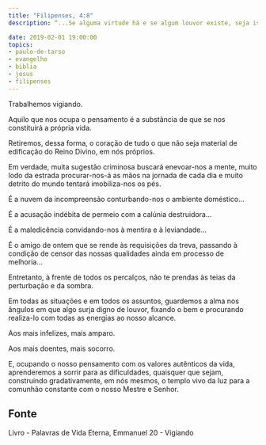 ```yaml
---
title: "Filipenses, 4:8"
description: “...Se alguma virtude há e se algum louvor existe, seja isso o que ocupe o vosso pensamento.” – Paulo.

date: 2019-02-01 19:00:00
topics: 
- paulo-de-tarso
- evangelho
- biblia
- jesus
- filipenses
---
```


Trabalhemos vigiando.

Aquilo que nos ocupa o pensamento é a substância de que se nos constituirá a própria
vida.

Retiremos, dessa forma, o coração de tudo o que não seja material de edificação do
Reino Divino, em nós próprios.

Em verdade, muita sugestão criminosa buscará enevoar-nos a mente, muito lodo da
estrada procurar-nos-á as mãos na jornada de cada dia e muito detrito do mundo tentará
imobiliza-nos os pés.

É a nuvem da incompreensão conturbando-nos o ambiente doméstico...

É a acusação indébita de permeio com a calúnia destruidora...

É a maledicência convidando-nos à mentira e à leviandade...

É o amigo de ontem que se rende às requisições da treva, passando à condição de
censor das nossas qualidades ainda em processo de melhoria...

Entretanto, à frente de todos os percalços, não te prendas às teias da perturbação e da
sombra.

Em todas as situações e em todos os assuntos, guardemos a alma nos ângulos em que
algo surja digno de louvor, fixando o bem e procurando realiza-lo com todas as energias
ao nosso alcance.

Aos mais infelizes, mais amparo.

Aos mais doentes, mais socorro.

E, ocupando o nosso pensamento com os valores autênticos da vida, aprenderemos a
sorrir para as dificuldades, quaisquer que sejam, construindo gradativamente, em nós
mesmos, o templo vivo da luz para a comunhão constante com o nosso Mestre e Senhor.



## Fonte
Livro - Palavras de Vida Eterna, Emmanuel
20 - Vigiando
